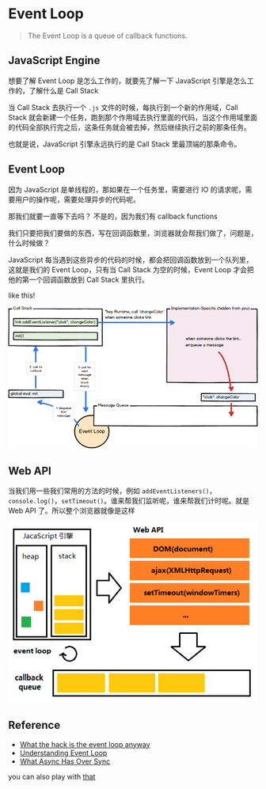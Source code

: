 # Event Loop

> The Event Loop is a queue of callback functions.

## JavaScript Engine

想要了解 Event Loop 是怎么工作的，就要先了解一下 JavaScript 引擎是怎么工作的，了解什么是 Call Stack

当 Call Stack 去执行一个 `.js` 文件的时候，每执行到一个新的作用域，Call Stack 就会新建一个任务，跑到那个作用域去执行里面的代码，当这个作用域里面的代码全部执行完之后，这条任务就会被去掉，然后继续执行之前的那条任务。

也就是说，JavaScript 引擎永远执行的是 Call Stack 里最顶端的那条命令。

## Event Loop

因为 JavaScript 是单线程的，那如果在一个任务里，需要进行 IO 的请求呢，需要用户的操作呢，需要处理异步的代码呢。

那我们就要一直等下去吗？ 不是的，因为我们有 callback functions 

我们只要把我们要做的东西，写在回调函数里，浏览器就会帮我们做了，问题是，什么时候做？

JavaScript 每当遇到这些异步的代码的时候，都会把回调函数放到一个队列里，这就是我们的 Event Loop，只有当 Call Stack 为空的时候，Event Loop 才会把他的第一个回调函数放到 Call Stack 里执行。

like this!

![event-loop](assets/event-loop.png)

## Web API

当我们用一些我们常用的方法的时候，例如 `addEventListeners()`，`console.log()`，`setTimeout()`。谁来帮我们监听呢，谁来帮我们计时呢。就是 Web API 了。所以整个浏览器就像是这样

![event-loop-2](assets/event-loop-2.jpg)

## Reference

- [What the hack is the event loop anyway](https://www.youtube.com/watch?v=8aGhZQkoFbQ)
- [Understanding Event Loop](http://stackoverflow.com/questions/21607692/understanding-the-event-loop)
- [What Async Has Over Sync](http://code.tutsplus.com/tutorials/event-based-programming-what-async-has-over-sync--net-30027)

you can also play with
[that](http://latentflip.com/loupe/?code=JC5vbignYnV0dG9uJywgJ2NsaWNrJywgZnVuY3Rpb24gb25DbGljaygpIHsKICAgIHNldFRpbWVvdXQoZnVuY3Rpb24gdGltZXIoKSB7CiAgICAgICAgY29uc29sZS5sb2coJ1lvdSBjbGlja2VkIHRoZSBidXR0b24hJyk7ICAgIAogICAgfSwgMjAwMCk7Cn0pOwoKY29uc29sZS5sb2coIkhpISIpOwoKc2V0VGltZW91dChmdW5jdGlvbiB0aW1lb3V0KCkgewogICAgY29uc29sZS5sb2coIkNsaWNrIHRoZSBidXR0b24hIik7Cn0sIDUwMDApOwoKY29uc29sZS5sb2coIldlbGNvbWUgdG8gbG91cGUuIik7!!!PGJ1dHRvbj5DbGljayBtZSE8L2J1dHRvbj4%3D)
